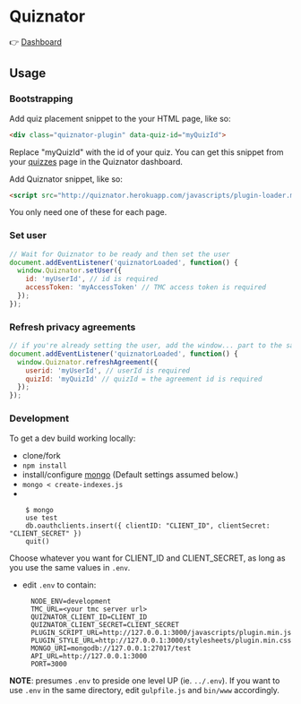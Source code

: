 # Quiznator

:point_right: [Dashboard](http://quiznator.herokuapp.com/dashboard)

## Usage

### Bootstrapping

Add quiz placement snippet to the your HTML page, like so:

```html
<div class="quiznator-plugin" data-quiz-id="myQuizId">
```

Replace "myQuizId" with the id of your quiz. You can get this snippet from your [quizzes](http://quiznator.herokuapp.com/dashboard/quizzes) page in the Quiznator dashboard.

Add Quiznator snippet, like so:

```html
<script src="http://quiznator.herokuapp.com/javascripts/plugin-loader.min.js"></script>
```

You only need one of these for each page.

### Set user

```javascript
// Wait for Quiznator to be ready and then set the user
document.addEventListener('quiznatorLoaded', function() {
  window.Quiznator.setUser({
    id: 'myUserId', // id is required
    accessToken: 'myAccessToken' // TMC access token is required
  });
});
```
### Refresh privacy agreements

```javascript
// if you're already setting the user, add the window... part to the same event listener!
document.addEventListener('quiznatorLoaded', function() {
  window.Quiznator.refreshAgreement({
    userid: 'myUserId', // userId is required
    quizId: 'myQuizId' // quizId = the agreement id is required
  });
});
``` 
### Development

To get a dev build working locally:

- clone/fork
- `npm install`
- install/configure [mongo](https://docs.mongodb.com/manual/installation/) (Default settings assumed below.)
- `mongo < create-indexes.js`
- 

        $ mongo  
        use test    
        db.oauthclients.insert({ clientID: "CLIENT_ID", clientSecret: "CLIENT_SECRET" })
        quit()
  
Choose whatever you want for CLIENT_ID and CLIENT_SECRET, as long as you use the same values in `.env`.

- edit `.env` to contain:
 
        NODE_ENV=development
        TMC_URL=<your tmc server url>
        QUIZNATOR_CLIENT_ID=CLIENT_ID
        QUIZNATOR_CLIENT_SECRET=CLIENT_SECRET
        PLUGIN_SCRIPT_URL=http://127.0.0.1:3000/javascripts/plugin.min.js
        PLUGIN_STYLE_URL=http://127.0.0.1:3000/stylesheets/plugin.min.css
        MONGO_URI=mongodb://127.0.0.1:27017/test
        API_URL=http://127.0.0.1:3000
        PORT=3000

**NOTE**: presumes `.env` to preside one level UP (ie. `../.env`). If you want to use `.env` in the same directory, edit `gulpfile.js` and `bin/www` accordingly. 